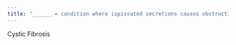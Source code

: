 ```yaml
---
title: "______ = condition where ispissated secretions causes obstruction of the proximal pancreatic duct"
---
```

Cystic Fibrosis

